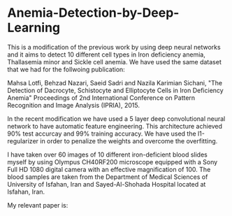 # Anemia-Detection-by-Deep-Learning
This is a modification of the previous work by using deep neural networks and it aims to detect 10 different cell types in Iron deficiency anemia, Thallasemia minor and Sickle cell anemia.
We have used the same dataset that we had for the follwoing publication:

Mahsa Lotfi, Behzad Nazari, Saeid Sadri and Nazila Karimian Sichani, "The Detection of Dacrocyte, Schistocyte and Elliptocyte Cells in Iron Deficiency Anemia"
Proceedings of 2nd International Conference on Pattern Recognition and Image Analysis (IPRIA), 2015.

In the recent modification we have used a 5 layer deep convolutional neural network to have automatic feature engineering. This architecture 
achieved 90% test accurcay and 99% training accuracy. We have used the l1-regularizer in order to penalize the weights and overcome the overfitting.

I have taken over 60 images of 10 different iron-deficient blood slides myself by using Olympus CH40RF200 microscope equipped with a Sony Full HD 1080 digital camera with an effective magnification of 100. The blood samples are taken from the Department of Medical Sciences of University of Isfahan, Iran and Sayed-Al-Shohada Hospital located at Isfahan, Iran.

My relevant paper is:
